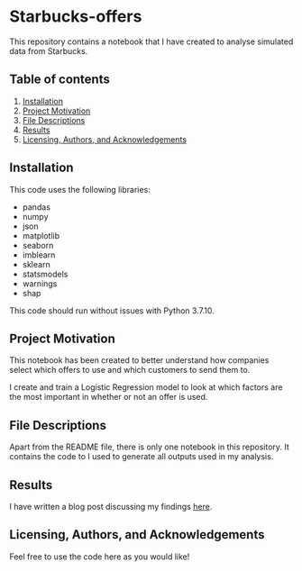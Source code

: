 # Starbucks-offers
This repository contains a notebook that I have created to analyse simulated data from Starbucks. 

## Table of contents
1. [Installation](#installation)
2. [Project Motivation](#motivation)
3. [File Descriptions](#files)
4. [Results](#results)
5. [Licensing, Authors, and Acknowledgements](#licensing)

## <a name="installation"></a> Installation
This code uses the following libraries:
- pandas 
- numpy
- json
- matplotlib
- seaborn
- imblearn
- sklearn
- statsmodels
- warnings
- shap

This code should run without issues with Python 3.7.10.

## <a name="motivation"></a> Project Motivation
This notebook has been created to better understand how companies select which offers to use and which customers to send them to.

I create and train a Logistic Regression model to look at which factors are the most important in whether or not an offer is used.

## <a name="files"></a> File Descriptions
Apart from the README file, there is only one notebook in this repository. It contains the code to I used to generate all outputs used in my analysis.

## <a name="results"></a> Results
I have written a blog post discussing my findings [here](https://amberstandish.medium.com/flat-white-steep-growth-predicting-customer-response-to-price-discounts-with-starbucks-data-879a6c2b6dd7).

## <a name="licensing"></a> Licensing, Authors, and Acknowledgements
Feel free to use the code here as you would like!
